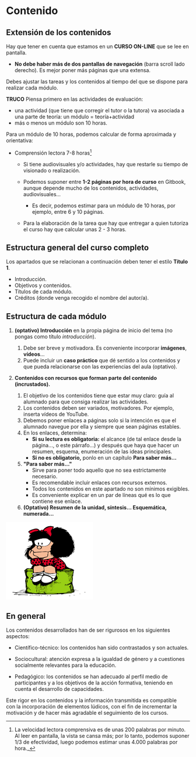 
# Contenido

## Extensión de los contenidos

Hay que tener en cuenta que estamos en un **CURSO ON-LINE** que se lee en pantalla.

- **No debe haber más de dos pantallas de navegación** (barra scroll lado derecho). Es mejor poner más páginas que una extensa.

Debes ajustar las tareas y los contenidos al tiempo del que se dispone para realizar cada módulo.

**TRUCO** Piensa primero en las actividades de evaluación:
- una actividad (que tiene que corregir el tutor o la tutora) va asociada a una parte de teoría: un módulo = teoría+actividad
- más o menos un módulo son 10 horas.

Para un módulo de 10 horas, podemos calcular de forma aproximada y orientativa:

* Comprensión lectora 7-8 horas[^1]

    - Si tiene audiovisuales y/o actividades, hay que restarle su tiempo de visionado o realización.
    - Podemos suponer entre **1-2 páginas por hora de curso** en Gitbook, aunque depende mucho de los contenidos, actividades, audiovisuales...
        - Es decir, podemos estimar para un módulo de 10 horas, por ejemplo, entre 6 y 10 páginas.

    - Para la elaboración de la tarea que hay que entregar a quien tutoriza el curso hay que calcular unas 2 - 3 horas.

## Estructura general del curso completo

Los apartados que se relacionan a continuación deben tener el estilo **Título 1**.
* Introducción.
* Objetivos y contenidos.
* Títulos de cada módulo.
* Créditos (donde venga recogido el nombre del autor/a).

## Estructura de cada módulo

1. **(optativo) Introducción** en la propia página de inicio del tema (no pongas como título _introducción_).

    1. Debe ser breve y motivadora. Es conveniente incorporar **imágenes**, **vídeos**...
    2. Puede incluir un **caso práctico** que dé sentido a los contenidos y que pueda relacionarse con las experiencias del aula (optativo).

2. **Contenidos con recursos que forman parte del contenido (incrustados).**

    1. El objetivo de los contenidos tiene que estar muy claro: guía al alumnado para que consiga realizar las actividades.
    2. Los contenidos deben ser variados, motivadores. Por ejemplo, inserta vídeos de YouTube.
    3. Debemos poner enlaces a páginas solo si la intención es que el alumnado navegue por ella y siempre que sean páginas estables.
    4. En los enlaces, determina:
        * **Si su lectura es obligatoria:** el alcance (de tal enlace desde la página..., o este párrafo...) y después que haya que hacer un resumen, esquema, enumeración de las ideas principales.
        * **Si no es obligatorio,** ponlo en un capítulo **Para saber más...**
    5. **"Para saber más..."** 
        * Sirve para poner todo aquello que no sea estrictamente necesario.
        * Es recomendable incluir enlaces con recursos externos.
        * Todos los contenidos en este apartado no son mínimos exigibles.
        * Es conveniente explicar en un par de líneas qué es lo que contiene ese enlace.
    6. **(Optativo) Resumen de la unidad, síntesis... Esquemática, numerada...**

![](img/descarga.png)

[^1]: La velocidad lectora comprensiva es de unas 200 palabras por minuto. 
Al leer en pantalla, la vista se cansa más; por lo tanto, podemos suponer 1/3 de efectividad, luego podemos estimar unas 4.000 palabras por hora._

## En general

Los contenidos desarrollados han de ser rigurosos en los siguientes aspectos:

- Científico-técnico: los contenidos han sido contrastados y son actuales.

- Sociocultural: atención expresa a la igualdad de género y a cuestiones socialmente relevantes para la educación.

- Pedagógico: los contenidos se han adecuado al perfil medio de participantes y a los objetivos de la acción formativa, teniendo en cuenta el desarrollo de capacidades.

Este rigor en los contenidos y la información transmitida es compatible con la incorporación de elementos lúdicos, con el fin de incrementar la motivación y de hacer más agradable el seguimiento de los cursos.
